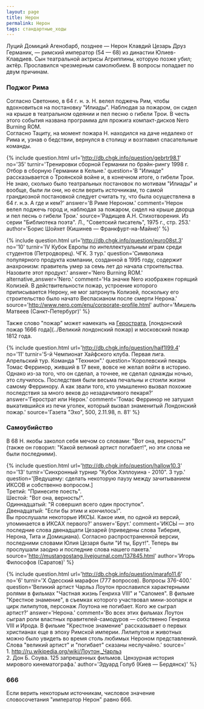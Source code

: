```yaml
---
layout: page
title: Нерон
permalink: Нерон
tags: стандартные_ходы
---
```

Луций Домиций Агенобарб, позднее — Нерон Клавдий Цезарь Друз Германик, — римский император (54 — 68) из династии Юлиев-Клавдиев. Сын театральной актрисы Агриппины, которую позже убил; актёр. Прославился чрезмерным самолюбием. В вопросы попадает по двум причинам. 

### Поджог Рима  

Согласно Светонию, в 64 г. н. э. Н. велел поджечь Рим, чтобы вдохновиться на постановку "Илиады". Наблюдая за пожаром, он сидел на крыше в театральном одеянии и пел песню о гибели Трои. В честь этого события названа программа для прожига компакт-дисков Nero Burning ROM. <br>Согласно Тациту, на момент пожара Н. находился на даче недалеко от Рима и, узнав о бедствии, вернулся в столицу и возглавил спасательные команды. 

{% include question.html
url='http://db.chgk.info/question/gebrtr98.1'
no='35'
turnir='Тренировки сборной Германии по брэйн-рингу 1998 г. Отбор в сборную Германии в Кельне.'
question='В "Илиаде" рассказывается о Троянской войне и, в конечном итоге, о гибели Трои. Не знаю, сколько было театральных постановок по мотивам "Илиады" и вообще, были ли они, но если верить источникам, то самой грандиозной постановкой следует считать ту, что была осуществлена в 64 г. н.э. А где и кем?'
answer='В Риме Нероном.'
comment='Нерон велел поджечь город и, наблюдая за пожаром, сидел на крыше дворца и пел песнь о гибели Трои.'
source='Радищев А.Н. Стихотворения. Из серии "Библиотека поэта". Л., "Советский писатель", 1975 г., стр. 253.'
author='Борис Шойхет (Кишинев — Франкфурт-на-Майне)'
 %}

{% include question.html
url='http://db.chgk.info/question/euro08st.3'
no='10'
turnir='IV Кубок Европы по интеллектуальным играм среди студентов (Петродворец). ЧГК. 3 тур.'
question='Символика популярного продукта компании, созданной в 1995 году, содержит анахронизм: правитель умер за семь лет до начала строительства. Назовите этот продукт.'
answer='Nero Burning ROM.'
alternative_answer='Nero.'
comment='На значке Nero изображен горящий Колизей. В действительности пожар, устроение которого приписывается Нерону, не мог затронуть Колизей, поскольку его строительство было начато Веспасианом после смерти Нерона.'
source='http://www.nero.com/enu/corporate-profile.html'
author='Мишель Матвеев (Санкт-Петербург)'
 %}

Также слово "пожар" может намекать на [Герострата](../Герострат), [лондонский пожар 1666 года](../Великий лондонский пожар) и московский пожар 1812 года. 

{% include question.html
url='http://db.chgk.info/question/haif1l99.4'
no='11'
turnir='5-й Чемпионат Хайфского клуба. Первая лига. Апрельский тур. Команда "Технион".'
question='Королевский пекарь Томас Ферринор, живший в 17 веке, вовсе не желал войти в историю. Однако из-за того, что он сделал, а точнее, не сделал однажды ночью, это случилось. Последствия были весьма печальны и стоили жизни самому Ферринору. А как звали того, кто умышленно вызвал похожие последствия за много веков до незадачливого пекаря?'
answer='Герострат или Нерон.'
comment='Томас Ферринор не затушил выкатившийся из печи уголек, который вызвал знаменитый Лондонский пожар.'
source='Газета "Эхо", 500, 2.11.98, п. 81'
 %}

### Самоубийство  

В 68 Н. якобы заколол себя мечом со словами: "Вот она, верность!" (также он говорил: "Какой великий артист погибает!", но эти слова не были последними). 

{% include question.html
url='http://db.chgk.info/question/hallow10.3'
no='13'
turnir='Синхронный турнир "Кубок Хэллоуина - 2010". 3 тур.'
question='[Ведущему: сделать некоторую паузу между зачитыванием ИКСОВ и собственно вопросом.] 
    <br>Третий: "Принесите поесть". 
    <br>Шестой: "Вот она, верность!". 
    <br>Одиннадцатый: "Я совершил всего один проступок". 
    <br>Двенадцатый: "Если бы этим и кончилось!". 
    <br>Вы прослушали некоторые ИКСЫ. Какое имя, по одной из версий, упоминается в ИКСАХ первого?'
answer='Брут.'
comment='ИКСЫ — это последние слова двенадцати Цезарей (приведены слова Тиберия, Нерона, Тита и Домициана). Согласно распространенной версии, последними словами Юлия Цезаря были "И ты, Брут!". Теперь вы прослушали заодно и последние слова нашего пакета.'
source='http://mustangostang.livejournal.com/137845.html'
author='Игорь Философов (Саратов)'
 %}

{% include question.html
url='http://db.chgk.info/question/marafo11.6'
no='6'
turnir='X Одесский марафон (777 вопросов). Вопросы 376-400.'
question='Великий артист Чарльз Лоутон прославился характерными ролями в фильмах "Частная жизнь Генриха VIII" и "Саломея". В фильме "Крестное знамение", в съемках которого участвовал мини-зоопарк и цирк лилипутов, персонаж Лоутона не погибает. Кого же сыграл артист?'
answer='Нерона.'
comment='Во всех этих фильмах Лоутон сыграл роли властных правителей-самодуров — собственно Генриха VIII и Ирода. В фильме "Крестное знамение" рассказывает о первых христианах еще в эпоху Римской империи. Лилипутов и животных можно было увидеть во время столь любимых Нероном представлений. Слова "великий артист" и "погибает" сказаны неслучайно.'
source='<br>1. http://ru.wikipedia.org/wiki/Лоутон,_Чарльз 
<br>2. Дон Б. Соува. 125 запрещенных фильмов. Цензурная история мирового кинематографа.'
author='Эдуард Голуб (Киев — Бердянск)'
 %}

### 666 

Если верить некоторым источникам, числовое значение словосочетания "император Нерон" равно 666.

